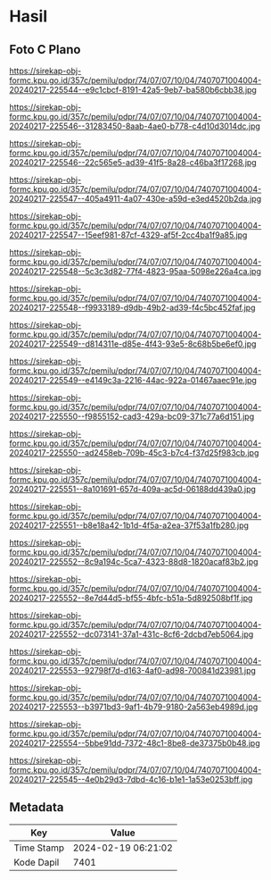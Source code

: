 # Hasil

## Foto C Plano

https://sirekap-obj-formc.kpu.go.id/357c/pemilu/pdpr/74/07/07/10/04/7407071004004-20240217-225544--e9c1cbcf-8191-42a5-9eb7-ba580b6cbb38.jpg

https://sirekap-obj-formc.kpu.go.id/357c/pemilu/pdpr/74/07/07/10/04/7407071004004-20240217-225546--31283450-8aab-4ae0-b778-c4d10d3014dc.jpg

https://sirekap-obj-formc.kpu.go.id/357c/pemilu/pdpr/74/07/07/10/04/7407071004004-20240217-225546--22c565e5-ad39-41f5-8a28-c46ba3f17268.jpg

https://sirekap-obj-formc.kpu.go.id/357c/pemilu/pdpr/74/07/07/10/04/7407071004004-20240217-225547--405a4911-4a07-430e-a59d-e3ed4520b2da.jpg

https://sirekap-obj-formc.kpu.go.id/357c/pemilu/pdpr/74/07/07/10/04/7407071004004-20240217-225547--15eef981-87cf-4329-af5f-2cc4ba1f9a85.jpg

https://sirekap-obj-formc.kpu.go.id/357c/pemilu/pdpr/74/07/07/10/04/7407071004004-20240217-225548--5c3c3d82-77f4-4823-95aa-5098e226a4ca.jpg

https://sirekap-obj-formc.kpu.go.id/357c/pemilu/pdpr/74/07/07/10/04/7407071004004-20240217-225548--f9933189-d9db-49b2-ad39-f4c5bc452faf.jpg

https://sirekap-obj-formc.kpu.go.id/357c/pemilu/pdpr/74/07/07/10/04/7407071004004-20240217-225549--d814311e-d85e-4f43-93e5-8c68b5be6ef0.jpg

https://sirekap-obj-formc.kpu.go.id/357c/pemilu/pdpr/74/07/07/10/04/7407071004004-20240217-225549--e4149c3a-2216-44ac-922a-01467aaec91e.jpg

https://sirekap-obj-formc.kpu.go.id/357c/pemilu/pdpr/74/07/07/10/04/7407071004004-20240217-225550--f9855152-cad3-429a-bc09-371c77a6d151.jpg

https://sirekap-obj-formc.kpu.go.id/357c/pemilu/pdpr/74/07/07/10/04/7407071004004-20240217-225550--ad2458eb-709b-45c3-b7c4-f37d25f983cb.jpg

https://sirekap-obj-formc.kpu.go.id/357c/pemilu/pdpr/74/07/07/10/04/7407071004004-20240217-225551--8a101691-657d-409a-ac5d-06188dd439a0.jpg

https://sirekap-obj-formc.kpu.go.id/357c/pemilu/pdpr/74/07/07/10/04/7407071004004-20240217-225551--b8e18a42-1b1d-4f5a-a2ea-37f53a1fb280.jpg

https://sirekap-obj-formc.kpu.go.id/357c/pemilu/pdpr/74/07/07/10/04/7407071004004-20240217-225552--8c9a194c-5ca7-4323-88d8-1820acaf83b2.jpg

https://sirekap-obj-formc.kpu.go.id/357c/pemilu/pdpr/74/07/07/10/04/7407071004004-20240217-225552--8e7d44d5-bf55-4bfc-b51a-5d892508bf1f.jpg

https://sirekap-obj-formc.kpu.go.id/357c/pemilu/pdpr/74/07/07/10/04/7407071004004-20240217-225552--dc073141-37a1-431c-8cf6-2dcbd7eb5064.jpg

https://sirekap-obj-formc.kpu.go.id/357c/pemilu/pdpr/74/07/07/10/04/7407071004004-20240217-225553--92798f7d-d163-4af0-ad98-700841d23981.jpg

https://sirekap-obj-formc.kpu.go.id/357c/pemilu/pdpr/74/07/07/10/04/7407071004004-20240217-225553--b3971bd3-9af1-4b79-9180-2a563eb4989d.jpg

https://sirekap-obj-formc.kpu.go.id/357c/pemilu/pdpr/74/07/07/10/04/7407071004004-20240217-225554--5bbe91dd-7372-48c1-8be8-de37375b0b48.jpg

https://sirekap-obj-formc.kpu.go.id/357c/pemilu/pdpr/74/07/07/10/04/7407071004004-20240217-225545--4e0b29d3-7dbd-4c16-b1e1-1a53e0253bff.jpg


## Metadata

| Key        | Value               |
| ---------- | ------------------- |
| Time Stamp | 2024-02-19 06:21:02 |
| Kode Dapil | 7401                |



